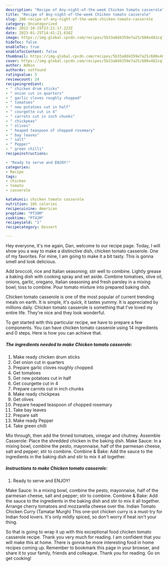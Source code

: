```yaml
---
description: "Recipe of Any-night-of-the-week Chicken tomato casserole"
title: "Recipe of Any-night-of-the-week Chicken tomato casserole"
slug: 280-recipe-of-any-night-of-the-week-chicken-tomato-casserole
category: Uncategorized
date: 2022-10-15T23:21:17.223Z
date: 2023-01-25T14:41:21.616Z
image: https://img-global.cpcdn.com/recipes/5b33a8d4359e7a25/680x482cq70/chicken-tomato-casserole-recipe-main-photo.jpg
hideToc: false
enableToc: true
enableTocContent: false
thumbnail: https://img-global.cpcdn.com/recipes/5b33a8d4359e7a25/680x482cq70/chicken-tomato-casserole-recipe-main-photo.jpg
cover: https://img-global.cpcdn.com/recipes/5b33a8d4359e7a25/680x482cq70/chicken-tomato-casserole-recipe-main-photo.jpg
author: Admin
authorAv: notfound
ratingvalue: 5
reviewcount: 24
recipeingredient:
- " chicken drum sticks"
- " onion cut in quarters"
- " garlic cloves roughly chopped"
- " tomatoes"
- " new potatoes cut in half"
- " courgette cut in 4"
- " carrots cut in inch chunks"
- " chickpeas"
- " olives"
- " heaped teaspoon of chopped rosemary"
- " bay leaves"
- " salt"
- " Pepper"
- " green chilli"
recipeinstructions:

- "Ready to serve and ENJOY!"
categories:
- Recipe
tags:
- chicken
- tomato
- casserole

katakunci: chicken tomato casserole 
nutrition: 165 calories
recipecuisine: American
preptime: "PT39M"
cooktime: "PT42M"
recipeyield: "1"
recipecategory: Dessert

---
```



Hey everyone, it's me again, Dan, welcome to our recipe page. Today, I will show you a way to make a distinctive dish, chicken tomato casserole. One of my favorites. For mine, I am going to make it a bit tasty. This is gonna smell and look delicious.

Add broccoli, rice and Italian seasoning; stir well to combine. Lightly grease a baking dish with cooking spray and set aside. Combine tomatoes, olive oil, onions, garlic, oregano, Italian seasoning and fresh parsley in a mixing bowl; toss to combine. Pour tomato mixture into prepared baking dish.

Chicken tomato casserole is one of the most popular of current trending meals on earth. It is simple, it's quick, it tastes yummy. It is appreciated by millions daily. Chicken tomato casserole is something that I've loved my entire life. They're nice and they look wonderful.


To get started with this particular recipe, we have to prepare a few components. You can have chicken tomato casserole using 14 ingredients and 0 steps. Here is how you can achieve that.

<!--inarticleads1-->

##### The ingredients needed to make Chicken tomato casserole:

1. Make ready  chicken drum sticks
1. Get  onion cut in quarters
1. Prepare  garlic cloves roughly chopped
1. Get  tomatoes
1. Get  new potatoes cut in half
1. Get  courgette cut in 4
1. Prepare  carrots cut in inch chunks
1. Make ready  chickpeas
1. Get  olives
1. Prepare  heaped teaspoon of chopped rosemary
1. Take  bay leaves
1. Prepare  salt
1. Make ready  Pepper
1. Take  green chilli


Mix through, then add the tinned tomatoes, vinegar and chutney. Assemble Casserole: Place the shredded chicken in the baking dish. Make Sauce: In a mixing bowl, combine the pesto, mayonnaise, half of the parmesan cheese, salt and pepper; stir to combine. Combine &amp; Bake: Add the sauce to the ingredients in the baking dish and stir to mix it all together. 

<!--inarticleads2-->

##### Instructions to make Chicken tomato casserole:


1. Ready to serve and ENJOY!

Make Sauce: In a mixing bowl, combine the pesto, mayonnaise, half of the parmesan cheese, salt and pepper; stir to combine. Combine &amp; Bake: Add the sauce to the ingredients in the baking dish and stir to mix it all together. Arrange cherry tomatoes and mozzarella cheese over the. Indian Tomato Chicken Curry (Tamatar Murgh) This one-pot chicken curry is a must-try for Indian food lovers. It&#39;s only mildly spiced, so don&#39;t worry if heat isn&#39;t your thing. 

So that is going to wrap it up with this exceptional food chicken tomato casserole recipe. Thank you very much for reading. I am confident that you will make this at home. There is gonna be more interesting food in home recipes coming up. Remember to bookmark this page in your browser, and share it to your family, friends and colleague. Thank you for reading. Go on get cooking!
